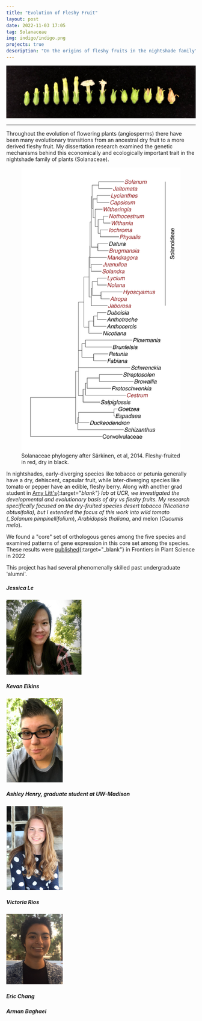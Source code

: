 ```yaml
---
title: "Evolution of Fleshy Fruit"
layout: post
date: 2022-11-03 17:05
tag: Solanaceae
img: indigo/indigo.png
projects: true
description: "On the origins of fleshy fruits in the nightshade family"
---
```


![Nobtusifolia Series](../assets/images/Nicotiana_Series.jpg)

---

Throughout the evolution of flowering plants (angiosperms) there have been many evolutionary transitions from an ancestral dry fruit to a more derived fleshy fruit. My dissertation research examined the genetic mechanisms behind this economically and ecologically important trait in the nightshade family of plants (Solanaceae).

<figure>
    <img src="../assets/images/Solanaceae_Tree.jpg" alt="Sarkinen Phylogeny"/>
    <figcaption>Solanaceae phylogeny after Särkinen, et al, 2014. Fleshy-fruited in red, dry in black.</figcaption>
</figure>

In nightshades, early-diverging species like tobacco or petunia generally have a dry, dehiscent, capsular fruit, while later-diverging species like tomato or pepper have an edible, fleshy berry. Along with another grad student in [Amy Litt's](<(https://profiles.ucr.edu/app/home/profile/amylitt)>){:target="_blank"} lab at UCR, we investigated the developmental and evolutionary basis of dry vs fleshy fruits. My research specifically focused on the dry-fruited species desert tobacco (<em>Nicotiana obtusifolia</em>), but I extended the focus of this work into wild tomato (\_Solanum pimpinellifolium_), _Arabidopsis thaliana_, and melon (_Cucumis melo_).

We found a "core" set of orthologous genes among the five species and examined patterns of gene expression in this core set among the species. These results were [published](https://doi.org/10.3389/fpls.2022.954929){:target="\_blank"} in Frontiers in Plant Science in 2022

This project has had several phenomenally skilled past undergraduate 'alumni'.

##### Jessica Le

<img src="../assets/people/Jessica_Le.jpg" alt="Jessica Le" width="200"/>

##### Kevan Elkins

<img src="../assets/people/Kevan_Elkins.png" alt="Kevan Elkins" width="150"/>

##### Ashley Henry, graduate student at UW-Madison

<img src="../assets/people/Ashley_Henry.png" alt="Ashley Henry" width="150"/>

##### Victoria Rios

<img src="../assets/people/Victoria_Rios.jpg" alt="Victoria Rios" width="150"/>

##### Eric Chang

##### Arman Baghaei
